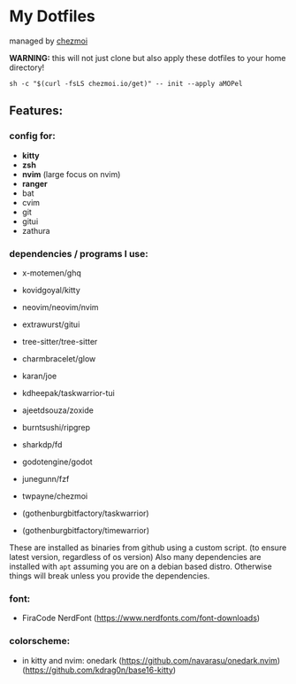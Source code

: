 
# My Dotfiles

managed by [chezmoi](https://www.chezmoi.io/)

__WARNING:__ this will not just clone but also apply these dotfiles to your home directory!
```shell
sh -c "$(curl -fsLS chezmoi.io/get)" -- init --apply aMOPel
```

## Features:

### config for:
  * __kitty__
  * __zsh__
  * __nvim__ (large focus on nvim)
  * __ranger__
  * bat
  * cvim
  * git
  * gitui
  * zathura

### dependencies / programs I use:
  * x-motemen/ghq
  * kovidgoyal/kitty
  * neovim/neovim/nvim
  * extrawurst/gitui
  * tree-sitter/tree-sitter
  * charmbracelet/glow
  * karan/joe
  * kdheepak/taskwarrior-tui
  * ajeetdsouza/zoxide
  * burntsushi/ripgrep
  * sharkdp/fd
  * godotengine/godot
  * junegunn/fzf
  * twpayne/chezmoi

  * (gothenburgbitfactory/taskwarrior)
  * (gothenburgbitfactory/timewarrior)

These are installed as binaries from github using a custom script. (to ensure latest version, regardless of os version)
Also many dependencies are installed with `apt` assuming you are on a debian based distro.
Otherwise things will break unless you provide the dependencies.

### font: 
  * FiraCode NerdFont (https://www.nerdfonts.com/font-downloads)

### colorscheme:
  * in kitty and nvim: onedark
      (https://github.com/navarasu/onedark.nvim)
      (https://github.com/kdrag0n/base16-kitty)
